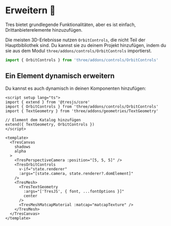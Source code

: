 # Erweitern 🔌

Tres bietet grundlegende Funktionalitäten, aber es ist einfach, Drittanbieterelemente hinzuzufügen.

Die meisten 3D-Erlebnisse nutzen `OrbitControls`, die nicht Teil der Hauptbibliothek sind. Du kannst sie zu deinem Projekt hinzufügen, indem du sie aus dem Modul `three/addons/controls/OrbitControls` importierst.

```js
import { OrbitControls } from 'three/addons/controls/OrbitControls'
```

## Ein Element dynamisch erweitern

Du kannst es auch dynamisch in deinen Komponenten hinzufügen:

```vue {2,3,4,7,13,15}
<script setup lang="ts">
import { extend } from '@tresjs/core'
import { OrbitControls } from 'three/addons/controls/OrbitControls'
import { TextGeometry } from 'three/addons/geometries/TextGeometry'

// Element dem Katalog hinzufügen
extend({ TextGeometry, OrbitControls })
</script>

<template>
  <TresCanvas
    shadows
    alpha
  >
    <TresPerspectiveCamera :position="[5, 5, 5]" />
    <TresOrbitControls
      v-if="state.renderer"
      :args="[state.camera, state.renderer?.domElement]"
    />
    <TresMesh>
      <TresTextGeometry
        :args="['TresJS', { font, ...fontOptions }]"
        center
      />
      <TresMeshMatcapMaterial :matcap="matcapTexture" />
    </TresMesh>
  </TresCanvas>
</template>
```
